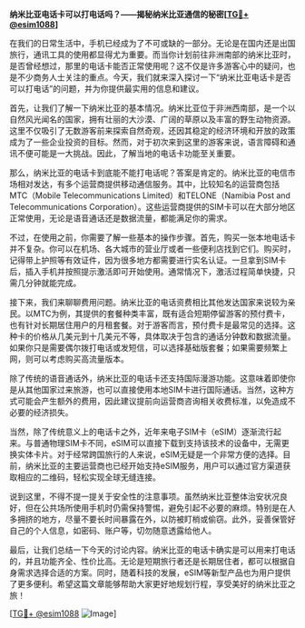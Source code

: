 **纳米比亚电话卡可以打电话吗？——揭秘纳米比亚通信的秘密[[TG💪+ @esim1088](https://t.me/s/esim1088)]**

在我们的日常生活中，手机已经成为了不可或缺的一部分。无论是在国内还是出国旅行，通讯工具的使用都显得尤为重要。而当你计划前往非洲南部的纳米比亚时，是否曾经想过，那里的电话卡能否正常使用呢？这不仅是许多游客心中的疑问，也是不少商务人士关注的重点。今天，我们就来深入探讨一下“纳米比亚电话卡是否可以打电话”的问题，并为你提供最实用的信息和建议。

首先，让我们了解一下纳米比亚的基本情况。纳米比亚位于非洲西南部，是一个以自然风光闻名的国家，拥有壮丽的大沙漠、广阔的草原以及丰富的野生动物资源。这里不仅吸引了无数游客前来探索自然奇观，还因其稳定的经济环境和开放的政策成为了一些企业投资的目标。然而，对于初次来到这里的游客来说，语言障碍和通讯不便可能是一大挑战。因此，了解当地的电话卡功能至关重要。

那么，纳米比亚的电话卡到底能不能打电话呢？答案是肯定的。纳米比亚的电信市场相对发达，有多个运营商提供移动通信服务。其中，比较知名的运营商包括MTC（Mobile Telecommunications Limited）和TELONE（Namibia Post and Telecommunications Corporation）。这些运营商提供的SIM卡可以在大部分地区正常使用，无论是语音通话还是数据流量，都能满足你的需求。

不过，在使用之前，你需要了解一些基本的操作步骤。首先，购买一张本地电话卡并不复杂。你可以在机场、各大城市的营业厅或者一些便利店找到它们。购买时，记得带上护照等有效证件，因为很多地方都需要进行实名认证。一旦拿到SIM卡后，插入手机并按照提示激活即可开始使用。通常情况下，激活过程简单快捷，只需几分钟就能完成。

接下来，我们来聊聊费用问题。纳米比亚的电话资费相比其他发达国家来说较为亲民。以MTC为例，其提供的套餐种类丰富，既有适合短期停留游客的预付费卡，也有针对长期居住用户的月租套餐。对于游客而言，预付费卡是最常见的选择。这种卡的价格从几美元到十几美元不等，具体取决于包含的通话分钟数和数据流量。如果你只是需要偶尔拨打电话或发短信，可以选择基础版套餐；如果需要频繁上网，则可以考虑购买高流量版本。

除了传统的语音通话外，纳米比亚的电话卡还支持国际漫游功能。这意味着即使你是从其他国家过来旅游，也可以直接使用本地SIM卡进行国际通话。当然，这种方式可能会产生额外的费用，因此建议提前向运营商咨询相关收费标准，以免造成不必要的经济损失。

当然，除了传统意义上的电话卡之外，近年来电子SIM卡（eSIM）逐渐流行起来。与普通物理SIM卡不同，eSIM可以直接下载到支持该技术的设备中，无需更换实体卡片。对于经常跨国旅行的人来说，eSIM无疑是一个非常方便的选择。目前，纳米比亚的主要运营商也已经开始支持eSIM服务，用户可以通过官方渠道获取相应的二维码，轻松实现全球无缝连接。

说到这里，不得不提一提关于安全性的注意事项。虽然纳米比亚整体治安状况良好，但在公共场所使用手机时仍需保持警惕，避免引起不必要的麻烦。特别是在人多拥挤的地方，尽量不要长时间暴露在外，以防被盯梢或偷窃。此外，妥善保管好自己的个人信息，如密码、账户等，切勿随意透露给他人。

最后，让我们总结一下今天的讨论内容。纳米比亚的电话卡确实是可以用来打电话的，并且功能齐全、性价比高。无论是短期旅行者还是长期居住者，都可以根据自身需求选择合适的方案。同时，随着科技的发展，eSIM等新型产品也为用户提供了更多便利。希望这篇文章能够帮助大家更好地规划行程，享受美好的纳米比亚之旅！

[[TG💪+ @esim1088](https://t.me/s/esim1088) ![Image](https://i.postimg.cc/4NQfJmqS/Snipaste-2025-05-13-00-14-12.png)]